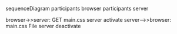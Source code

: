 sequenceDiagram
participants browser
participants server

browser->>server: GET main.css
server activate
server-->>browser: main.css File
server deactivate